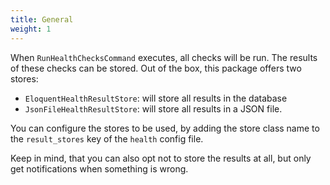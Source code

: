 ```yaml
---
title: General
weight: 1
---
```


When `RunHealthChecksCommand` executes, all checks will be run. The results of these checks can be stored. Out of the box, this package offers two stores:

- `EloquentHealthResultStore`: will store all results in the database
- `JsonFileHealthResultStore`: will store all results in a JSON file.

You can configure the stores to be used, by adding the store class name to the `result_stores` key of the `health` config file. 

Keep in mind, that you can also opt not to store the results at all, but only get notifications when something is wrong.
